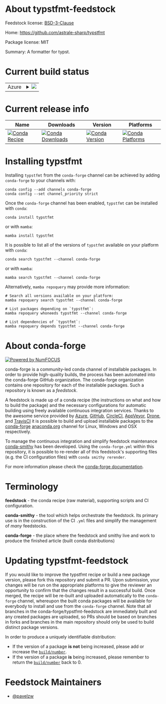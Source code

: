 About typstfmt-feedstock
========================

Feedstock license: [BSD-3-Clause](https://github.com/conda-forge/typstfmt-feedstock/blob/main/LICENSE.txt)

Home: https://github.com/astrale-sharp/typstfmt

Package license: MIT

Summary: A formatter for typst.

Current build status
====================


<table>
    
  <tr>
    <td>Azure</td>
    <td>
      <details>
        <summary>
          <a href="https://dev.azure.com/conda-forge/feedstock-builds/_build/latest?definitionId=21574&branchName=main">
            <img src="https://dev.azure.com/conda-forge/feedstock-builds/_apis/build/status/typstfmt-feedstock?branchName=main">
          </a>
        </summary>
        <table>
          <thead><tr><th>Variant</th><th>Status</th></tr></thead>
          <tbody><tr>
              <td>linux_64</td>
              <td>
                <a href="https://dev.azure.com/conda-forge/feedstock-builds/_build/latest?definitionId=21574&branchName=main">
                  <img src="https://dev.azure.com/conda-forge/feedstock-builds/_apis/build/status/typstfmt-feedstock?branchName=main&jobName=linux&configuration=linux%20linux_64_" alt="variant">
                </a>
              </td>
            </tr><tr>
              <td>osx_64</td>
              <td>
                <a href="https://dev.azure.com/conda-forge/feedstock-builds/_build/latest?definitionId=21574&branchName=main">
                  <img src="https://dev.azure.com/conda-forge/feedstock-builds/_apis/build/status/typstfmt-feedstock?branchName=main&jobName=osx&configuration=osx%20osx_64_" alt="variant">
                </a>
              </td>
            </tr><tr>
              <td>osx_arm64</td>
              <td>
                <a href="https://dev.azure.com/conda-forge/feedstock-builds/_build/latest?definitionId=21574&branchName=main">
                  <img src="https://dev.azure.com/conda-forge/feedstock-builds/_apis/build/status/typstfmt-feedstock?branchName=main&jobName=osx&configuration=osx%20osx_arm64_" alt="variant">
                </a>
              </td>
            </tr><tr>
              <td>win_64</td>
              <td>
                <a href="https://dev.azure.com/conda-forge/feedstock-builds/_build/latest?definitionId=21574&branchName=main">
                  <img src="https://dev.azure.com/conda-forge/feedstock-builds/_apis/build/status/typstfmt-feedstock?branchName=main&jobName=win&configuration=win%20win_64_" alt="variant">
                </a>
              </td>
            </tr>
          </tbody>
        </table>
      </details>
    </td>
  </tr>
</table>

Current release info
====================

| Name | Downloads | Version | Platforms |
| --- | --- | --- | --- |
| [![Conda Recipe](https://img.shields.io/badge/recipe-typstfmt-green.svg)](https://anaconda.org/conda-forge/typstfmt) | [![Conda Downloads](https://img.shields.io/conda/dn/conda-forge/typstfmt.svg)](https://anaconda.org/conda-forge/typstfmt) | [![Conda Version](https://img.shields.io/conda/vn/conda-forge/typstfmt.svg)](https://anaconda.org/conda-forge/typstfmt) | [![Conda Platforms](https://img.shields.io/conda/pn/conda-forge/typstfmt.svg)](https://anaconda.org/conda-forge/typstfmt) |

Installing typstfmt
===================

Installing `typstfmt` from the `conda-forge` channel can be achieved by adding `conda-forge` to your channels with:

```
conda config --add channels conda-forge
conda config --set channel_priority strict
```

Once the `conda-forge` channel has been enabled, `typstfmt` can be installed with `conda`:

```
conda install typstfmt
```

or with `mamba`:

```
mamba install typstfmt
```

It is possible to list all of the versions of `typstfmt` available on your platform with `conda`:

```
conda search typstfmt --channel conda-forge
```

or with `mamba`:

```
mamba search typstfmt --channel conda-forge
```

Alternatively, `mamba repoquery` may provide more information:

```
# Search all versions available on your platform:
mamba repoquery search typstfmt --channel conda-forge

# List packages depending on `typstfmt`:
mamba repoquery whoneeds typstfmt --channel conda-forge

# List dependencies of `typstfmt`:
mamba repoquery depends typstfmt --channel conda-forge
```


About conda-forge
=================

[![Powered by
NumFOCUS](https://img.shields.io/badge/powered%20by-NumFOCUS-orange.svg?style=flat&colorA=E1523D&colorB=007D8A)](https://numfocus.org)

conda-forge is a community-led conda channel of installable packages.
In order to provide high-quality builds, the process has been automated into the
conda-forge GitHub organization. The conda-forge organization contains one repository
for each of the installable packages. Such a repository is known as a *feedstock*.

A feedstock is made up of a conda recipe (the instructions on what and how to build
the package) and the necessary configurations for automatic building using freely
available continuous integration services. Thanks to the awesome service provided by
[Azure](https://azure.microsoft.com/en-us/services/devops/), [GitHub](https://github.com/),
[CircleCI](https://circleci.com/), [AppVeyor](https://www.appveyor.com/),
[Drone](https://cloud.drone.io/welcome), and [TravisCI](https://travis-ci.com/)
it is possible to build and upload installable packages to the
[conda-forge](https://anaconda.org/conda-forge) [anaconda.org](https://anaconda.org/)
channel for Linux, Windows and OSX respectively.

To manage the continuous integration and simplify feedstock maintenance
[conda-smithy](https://github.com/conda-forge/conda-smithy) has been developed.
Using the ``conda-forge.yml`` within this repository, it is possible to re-render all of
this feedstock's supporting files (e.g. the CI configuration files) with ``conda smithy rerender``.

For more information please check the [conda-forge documentation](https://conda-forge.org/docs/).

Terminology
===========

**feedstock** - the conda recipe (raw material), supporting scripts and CI configuration.

**conda-smithy** - the tool which helps orchestrate the feedstock.
                   Its primary use is in the construction of the CI ``.yml`` files
                   and simplify the management of *many* feedstocks.

**conda-forge** - the place where the feedstock and smithy live and work to
                  produce the finished article (built conda distributions)


Updating typstfmt-feedstock
===========================

If you would like to improve the typstfmt recipe or build a new
package version, please fork this repository and submit a PR. Upon submission,
your changes will be run on the appropriate platforms to give the reviewer an
opportunity to confirm that the changes result in a successful build. Once
merged, the recipe will be re-built and uploaded automatically to the
`conda-forge` channel, whereupon the built conda packages will be available for
everybody to install and use from the `conda-forge` channel.
Note that all branches in the conda-forge/typstfmt-feedstock are
immediately built and any created packages are uploaded, so PRs should be based
on branches in forks and branches in the main repository should only be used to
build distinct package versions.

In order to produce a uniquely identifiable distribution:
 * If the version of a package **is not** being increased, please add or increase
   the [``build/number``](https://docs.conda.io/projects/conda-build/en/latest/resources/define-metadata.html#build-number-and-string).
 * If the version of a package **is** being increased, please remember to return
   the [``build/number``](https://docs.conda.io/projects/conda-build/en/latest/resources/define-metadata.html#build-number-and-string)
   back to 0.

Feedstock Maintainers
=====================

* [@pavelzw](https://github.com/pavelzw/)

